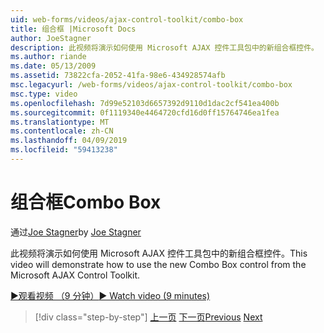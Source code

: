```yaml
---
uid: web-forms/videos/ajax-control-toolkit/combo-box
title: 组合框 |Microsoft Docs
author: JoeStagner
description: 此视频将演示如何使用 Microsoft AJAX 控件工具包中的新组合框控件。
ms.author: riande
ms.date: 05/13/2009
ms.assetid: 73822cfa-2052-41fa-98e6-434928574afb
msc.legacyurl: /web-forms/videos/ajax-control-toolkit/combo-box
msc.type: video
ms.openlocfilehash: 7d99e52103d6657392d9110d1dac2cf541ea400b
ms.sourcegitcommit: 0f1119340e4464720cfd16d0ff15764746ea1fea
ms.translationtype: MT
ms.contentlocale: zh-CN
ms.lasthandoff: 04/09/2019
ms.locfileid: "59413238"
---
```

# <a name="combo-box"></a><span data-ttu-id="78d30-103">组合框</span><span class="sxs-lookup"><span data-stu-id="78d30-103">Combo Box</span></span>

<span data-ttu-id="78d30-104">通过[Joe Stagner](https://github.com/JoeStagner)</span><span class="sxs-lookup"><span data-stu-id="78d30-104">by [Joe Stagner](https://github.com/JoeStagner)</span></span>

<span data-ttu-id="78d30-105">此视频将演示如何使用 Microsoft AJAX 控件工具包中的新组合框控件。</span><span class="sxs-lookup"><span data-stu-id="78d30-105">This video will demonstrate how to use the new Combo Box control from the Microsoft AJAX Control Toolkit.</span></span>

[<span data-ttu-id="78d30-106">&#9654;观看视频 （9 分钟）</span><span class="sxs-lookup"><span data-stu-id="78d30-106">&#9654; Watch video (9 minutes)</span></span>](https://channel9.msdn.com/Blogs/ASP-NET-Site-Videos/combo-box)

> [!div class="step-by-step"]
> <span data-ttu-id="78d30-107">[上一页](color-picker.md)
> [下一页](editor-control.md)</span><span class="sxs-lookup"><span data-stu-id="78d30-107">[Previous](color-picker.md)
[Next](editor-control.md)</span></span>
